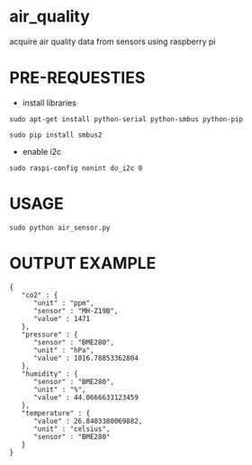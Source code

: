 # air_quality
acquire air quality data from sensors using raspberry pi

# PRE-REQUESTIES
- install libraries
```
sudo apt-get install python-serial python-smbus python-pip
```
```
sudo pip install smbus2
```
- enable i2c
```
sudo raspi-config nonint do_i2c 0
```

# USAGE
```
sudo python air_sensor.py 
```
# OUTPUT EXAMPLE
```
{
   "co2" : {
      "unit" : "ppm",
      "sensor" : "MH-Z19B",
      "value" : 1471
   },
   "pressure" : {
      "sensor" : "BME280",
      "unit" : "hPa",
      "value" : 1016.78853362804
   },
   "humidity" : {
      "sensor" : "BME280",
      "unit" : "%",
      "value" : 44.0666633123459
   },
   "temperature" : {
      "value" : 26.8403380069882,
      "unit" : "celsius",
      "sensor" : "BME280"
   }
}
```
